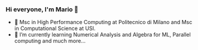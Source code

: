 ### Hi everyone, I'm Mario 👋

- 🔭 Msc in High Performance Computing at Politecnico di Milano and Msc in Computational Science at USI.
- 🌱 I’m currently learning Numerical Analysis and Algebra for ML, Parallel computing and much more...
